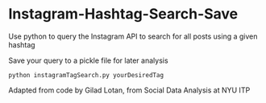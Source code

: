 Instagram-Hashtag-Search-Save
=============================
Use python to query the Instagram API to search for all posts using a given hashtag

Save your query to a pickle file for later analysis

    python instagramTagSearch.py yourDesiredTag

Adapted from code by Gilad Lotan, from Social Data Analysis at NYU ITP

